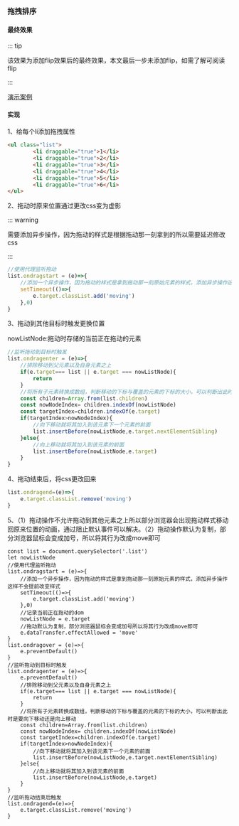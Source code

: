 ### 拖拽排序

#### 最终效果
::: tip

该效果为添加flip效果后的最终效果，本文最后一步未添加flip，如需了解可阅读flip

:::

 [演示案例](https://tutouguai.cn/PressDemo/two/index.html)
 
 #### 实现

1、给每个li添加拖拽属性

```html
<ul class="list">
        <li draggable="true">1</li>
        <li draggable="true">2</li>
        <li draggable="true">3</li>
        <li draggable="true">4</li>
        <li draggable="true">5</li>
        <li draggable="true">6</li>
</ul>
```

2、拖动时原来位置通过更改css变为虚影

::: warning 

需要添加异步操作，因为拖动的样式是根据拖动那一刻拿到的所以需要延迟修改css

:::

```js
//使用代理监听拖动
list.ondragstart = (e)=>{
    //添加一个异步操作，因为拖动的样式是拿到拖动那一刻原始元素的样式，添加异步操作这样不会提前改变样式
    setTimeout(()=>{
        e.target.classList.add('moving')
    },0)
}
```

3、拖动到其他目标时触发更换位置

nowListNode:拖动时存储的当前正在拖动的元素

```js
//监听拖动到目标时触发
list.ondragenter = (e)=>{
    //排除移动到父元素以及自身元素之上
    if(e.target=== list || e.target === nowListNode){
        return
    }
    //将所有子元素转换成数组，判断移动的下标与覆盖的元素的下标的大小，可以判断出此时是要向下移动还是向上移动
    const children=Array.from(list.children)
    const nowNodeIndex= children.indexOf(nowListNode)
    const targetIndex=children.indexOf(e.target)
    if(targetIndex>nowNodeIndex){
        //向下移动就将其加入到该元素下一个元素的前面
        list.insertBefore(nowListNode,e.target.nextElementSibling)
    }else{
        //向上移动就将其加入到该元素的前面
        list.insertBefore(nowListNode,e.target)
    }
}
```

4、拖动结束后，将css更改回来

```js
list.ondragend=(e)=>{
    e.target.classList.remove('moving')
}
```

5、（1）拖动操作不允许拖动到其他元素之上所以部分浏览器会出现拖动样式移动回原来位置的动画，通过阻止默认事件可以解决。（2）拖动操作默认为复制，部分浏览器鼠标会变成加号，所以将其行为改成move即可

```js{12,14-16,19}
const list = document.querySelector('.list')
let nowListNode
//使用代理监听拖动
list.ondragstart = (e)=>{
    //添加一个异步操作，因为拖动的样式是拿到拖动那一刻原始元素的样式，添加异步操作这样不会提前改变样式
    setTimeout(()=>{
        e.target.classList.add('moving')
    },0)
    //记录当前正在拖动的dom
    nowListNode = e.target
    //拖动默认为复制，部分浏览器鼠标会变成加号所以将其行为改成move即可
    e.dataTransfer.effectAllowed = 'move'
}
list.ondragover = (e)=>{
    e.preventDefault()
}
//监听拖动到目标时触发
list.ondragenter = (e)=>{
    e.preventDefault()
    //排除移动到父元素以及自身元素之上
    if(e.target=== list || e.target === nowListNode){
        return
    }
    //将所有子元素转换成数组，判断移动的下标与覆盖的元素的下标的大小，可以判断出此时是要向下移动还是向上移动
    const children=Array.from(list.children)
    const nowNodeIndex= children.indexOf(nowListNode)
    const targetIndex=children.indexOf(e.target)
    if(targetIndex>nowNodeIndex){
        //向下移动就将其加入到该元素下一个元素的前面
        list.insertBefore(nowListNode,e.target.nextElementSibling)
    }else{
        //向上移动就将其加入到该元素的前面
        list.insertBefore(nowListNode,e.target)
    }
}
//监听拖动结束后触发
list.ondragend=(e)=>{
    e.target.classList.remove('moving')
}
```





